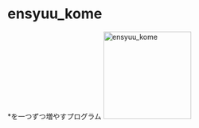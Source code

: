 # ensyuu_kome
*を一つずつ増やすプログラム
<img width="176" alt="ensyuu_kome" src="https://user-images.githubusercontent.com/70549986/172368380-599e1b9d-54d9-485d-bfe8-959ea141c21f.png">
